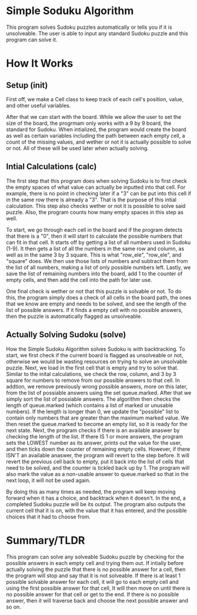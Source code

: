 # Simple Soduku Algorithm

This program solves Sudoku puzzles automatically or tells you if it is unsolveable. The user is able to input any standard Sudoku puzzle and this program can solve it.

# How It Works
## Setup (init)
First off, we make a Cell class to keep track of each cell's position, value, and other useful variables. 

After that we can start with the board. While we allow the user to set the size of the board, the progrmam only works with a 9 by 9 board, the standard for Sudoku. When intialized, the program would create the board as well as certain variables including the path between each empty cell, a count of the missing values, and wether or not it is actually possible to solve or not. All of these will be used later when actually solving.

## Intial Calculations (calc)
The first step that this program does when solving Sudoku is to first check the empty spaces of what value can actually be inputted into that cell. For example, there is no point in checking later if a "3" can be put into this cell if in the same row there is already a "3". That is the purpose of this intial calculation. This step also checks wether or not it is possible to solve said puzzle. Also, the program counts how many empty spaces in this step as well.

To start, we go through each cell in the board and if the program detects that there is a "0", then it will start to calculate the possible numbers that can fit in that cell. It starts off by getting a list of all numbers used in Sudoku (1-9). It then gets a list of all the numbers in the same row and column, as well as in the same 3 by 3 square. This is what "row_ele", "row_ele", and "square" does. We then use those lists of numbers and subtract them from the list of all numbers, making a list of only possible numbers left. Lastly, we save the list of remaining numbers into the board, add 1 to the counter of empty cells, and then add the cell into the path for later use.

One final check is wether or not that this puzzle is solvable or not. To do this, the program simply does a check of all cells in the board path, the ones that we know are empty and needs to be solved, and see the length of the list of possible answers. If it finds a empty cell with no possible answers, then the puzzle is automatically flagged as unsolveable.

## Actually Solving Sudoku (solve)
How the Simple Sudoku Algorithm solves Sudoku is with backtracking. To start, we first check if the current board is flagged as unsolveable or not, otherwise we would be wasting resources on trying to solve an unsolvable puzzle. Next, we load in the first cell that is empty and try to solve that. Similar to the inital calculations, we check the row, column, and 3 by 3 square for numbers to remove from our possible answers to that cell. In addtion, we remove previously wrong possible answers, more on this later, from the list of possiable answers using the set queue.marked. After that we simply sort the list of possiable answers. The algorithm then checks the length of queue.marked (which contains a list of marked or unusable numbers). If the length is longer than 0, we update the "possible" list to contain only numbers that are greater than the maximum marked value. We then reset the queue.marked to become an empty list, so it is ready for the next state. Next, the program checks if there is an available anaswer by checking the length of the list. If there IS 1 or more answers, the program sets the LOWEST number as its answer, prints out the value for the user, and then ticks down the counter of remaining empty cells. However, if there ISN'T an available anaswer, the program will revert to the step before. It will revert the previous cell back to empty, put it back into the list of cells that need to be solved, and the counter is tickled back up by 1. The program will also mark the value as a non-usable answer to queue.marked so that in the next loop, it will not be used again.

By doing this as many times as needed, the program will keep moving forward when it has a choice, and backtrack when it doesn't. In the end, a completed Sudoku puzzle will be its output. The program also outputs the current cell that it is on, with the value that it has entered, and the possible choices that it had to choose from.


# Summary/TLDR
This program can solve any solveable Sudoku puzzle by checking for the possible answers in each empty cell and trying them out. If intially before actually solving the puzzle that there is no possible answer for a cell, then the program will stop and say that it is not solveable. If there is at least 1 possible solvable answer for each cell, it will go to each empty cell and using the first possible answer for that cell, It will then move on until there is no possible answer for that cell or get to the end. If there is no possible answer, then it will traverse back and choose the next possible answer and so on.
